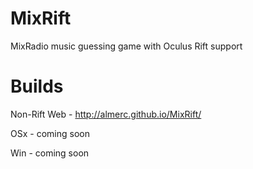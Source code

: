 MixRift
=======

MixRadio music guessing game with Oculus Rift support

Builds
======

Non-Rift Web - http://almerc.github.io/MixRift/

OSx - coming soon

Win - coming soon


